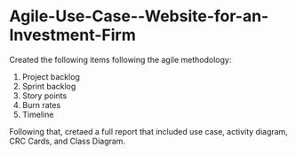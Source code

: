 # Agile-Use-Case--Website-for-an-Investment-Firm



Created the following items following the agile methodology:

1. Project backlog
2. Sprint backlog
3. Story points
4. Burn rates
5. Timeline


Following that, cretaed a full report that included use case, activity diagram, CRC Cards, and Class Diagram.
